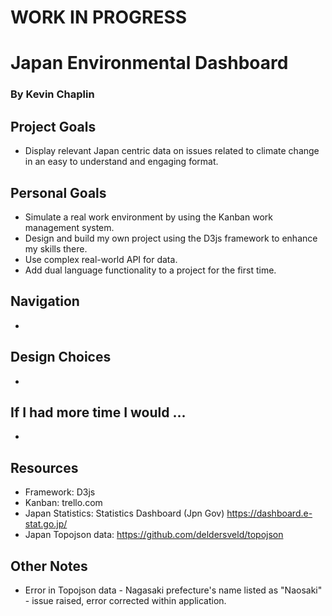 # WORK IN PROGRESS

# Japan Environmental Dashboard
### By Kevin Chaplin

## Project Goals
- Display relevant Japan centric data on issues related to climate change in an easy to understand and engaging format.

## Personal Goals
- Simulate a real work environment by using the Kanban work management system.
- Design and build my own project using the D3js framework to enhance my skills there.
- Use complex real-world API for data.
- Add dual language functionality to a project for the first time.

## Navigation
-

## Design Choices
-

## If I had more time I would ...
-

## Resources
- Framework: D3js
- Kanban: trello.com
- Japan Statistics: Statistics Dashboard (Jpn Gov) https://dashboard.e-stat.go.jp/
- Japan Topojson data: https://github.com/deldersveld/topojson

## Other Notes
- Error in Topojson data - Nagasaki prefecture's name listed as "Naosaki" - issue raised, error corrected within application.
